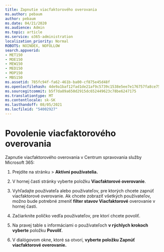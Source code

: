 ```yaml
---
title: Zapnutie viacfaktorového overovania
ms.author: pebaum
author: pebaum
ms.date: 04/21/2020
ms.audience: Admin
ms.topic: article
ms.service: o365-administration
localization_priority: Normal
ROBOTS: NOINDEX, NOFOLLOW
search.appverid:
- MET150
- MOE150
- MEW150
- MED150
- MOP150
- MBS150
ms.assetid: 785fc94f-fa62-461b-ba00-cf875e45d48f
ms.openlocfilehash: 4de9a1baf12fad1de21af9c5739c1538e5ee7e176757fa8ce7586aa3a7f2b71f
ms.sourcegitcommit: b5f7da89a650d2915dc652449623c78be6247175
ms.translationtype: MT
ms.contentlocale: sk-SK
ms.lasthandoff: 08/05/2021
ms.locfileid: "54002927"
---
```

# <a name="enable-multi-factor-authentication"></a>Povolenie viacfaktorového overovania

Zapnutie viacfaktorového overovania v Centrum spravovania služby Microsoft 365:

1. Prejdite na  stránku \> **Aktívni používatelia.**
    
2. V hornej časti stránky vyberte položku **Viacfaktorové overovanie**. 
    
3. Vyhľadajte používateľa alebo používateľov, pre ktorých chcete zapnúť viacfaktorové overovanie. Ak chcete zobraziť všetkých používateľov, možno bude potrebné zmeniť **filter stavov Viacfaktorové** overovanie v hornej časti.
    
4. Začiarknite políčko vedľa používateľov, pre ktorí chcete povoliť.
    
5.  Na pravej table s informáciami o používateľoch **v rýchlych krokoch vyberte** položku **Povoliť**. 
    
6. V dialógovom okne, ktoré sa otvorí, **vyberte položku Zapnúť viacfaktorové overovanie.** 
    

